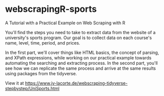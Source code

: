 # webscrapingR-sports
A Tutorial with a Practical Example on Web Scraping with R

You'll find the steps you need to take to extract data from the website of a university's sports program. 
Our goal is to collect data on each course's name, level, time, period, and prices.

In the first part, we'll cover things like HTML basics, the concept of parsing, and XPath expressions, while working on our practical 
example towards automating the searching and extracting process. 
In the second part, you'll see how we can replicate the same process and arrive at the same results using packages from the tidyverse.

View it at https://www.jv-lacorte.de/webscraping-tidyverse-stepbystep/UniSports.html
